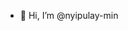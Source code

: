 - 👋 Hi, I’m @nyipulay-min


<!---
nyipulay-min/nyipulay-min is a ✨ special ✨ repository because its `README.md` (this file) appears on your GitHub profile.
You can click the Preview link to take a look at your changes.
--->
